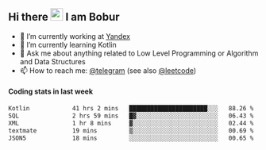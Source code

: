 ## Hi there <img src="https://media.giphy.com/media/hvRJCLFzcasrR4ia7z/giphy.gif" width="25px" height="25px"> I am Bobur

- 💼 I’m currently working at [Yandex](https://yandex.ru/)
- 🌱 I’m currently learning Kotlin
- 💬 Ask me about anything related to Low Level Programming or Algorithm and Data Structures
- 📫 How to reach me: [@telegram](https://t.me/octoant) (see also [@leetcode](https://leetcode.com/octoant/))    

#### Coding stats in last week

<!--START_SECTION:waka-->

```txt
Kotlin            41 hrs 2 mins   ██████████████████████░░░   88.26 %
SQL               2 hrs 59 mins   █▓░░░░░░░░░░░░░░░░░░░░░░░   06.43 %
XML               1 hr 8 mins     ▓░░░░░░░░░░░░░░░░░░░░░░░░   02.44 %
textmate          19 mins         ▒░░░░░░░░░░░░░░░░░░░░░░░░   00.69 %
JSON5             18 mins         ░░░░░░░░░░░░░░░░░░░░░░░░░   00.65 %
```

<!--END_SECTION:waka-->
